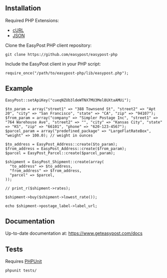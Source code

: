 Installation
------------------

Required PHP Extensions:
- [cURL](http://php.net/manual/en/book.curl.php)
- [JSON](http://php.net/manual/en/book.json.php)

Clone the EasyPost PHP client repository:

    git clone https://github.com/easypost/easypost-php

Include the EasyPost client in your PHP script:

    require_once("/path/to/easypost-php/lib/easypost.php");

Example
----------------

    EasyPost::setApiKey("cueqNZUb3ldeWTNX7MU3Mel8UXtaAMUi");
    
    $to_param = array("street1" => "388 Townsend St", "street2" => "Apt 20", "city" => "San Francisco", "state" => "CA", "zip" => "94107");
    $from_param = array("company" => "Simpler Postage Inc", "street1" => "764 Warehouse Ave", "street2" => "", "city" => "Kansas City", "state" => "KS", "zip" => "66101", "phone" => "620-123-4567");
    $parcel_param = array("predefined_package" => "LargeFlatRateBox", "weight" => 100.0); // weight in ounces

    $to_address = EasyPost_Address::create($to_param);
    $from_address = EasyPost_Address::create($from_param);
    $parcel = EasyPost_Parcel::create($parcel_param);

    $shipment = EasyPost_Shipment::create(array(
      "to_address" => $to_address,
      "from_address" => $from_address,
      "parcel" => $parcel,
    ));

    // print_r($shipment->rates);
       
    $shipment->buy($shipment->lowest_rate());

    echo $shipment->postage_label->label_url;

Documentation
--------------------

Up-to-date documentation at: https://www.geteasypost.com/docs

Tests
--------------------
Requires [PHPUnit](https://github.com/sebastianbergmann/phpunit/)

    phpunit tests/